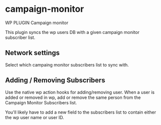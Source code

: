 campaign-monitor
================

WP PLUGIN Campaign monitor

This plugin syncs the wp users DB with a given campaign monitor subscriber list.

## Network settings

Select which campaing monitor subscribers list to sync with.

## Adding / Removing Subscribers

Use the native wp action hooks for adding/removing user. When a user is added or removed in wp, add or remove the same person from the Campaign Monitor Subscribers list.

You'll likely have to add a new field to the subscribers list to contain either the wp user name or user ID.



